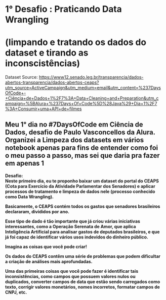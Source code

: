 # 1° Desafio : Praticando Data Wrangling

# (limpando e tratando os dados do dataset e tirando as inconscistências)

Dataset Source: https://www12.senado.leg.br/transparencia/dados-abertos-transparencia/dados-abertos-ceaps?utm_source=ActiveCampaign&utm_medium=email&utm_content=%237DaysOfCode+-+Ciência+de+Dados+1%2F7%3A+Data+Cleaning+and+Preparation&utm_campaign=%5BAlura+%237Days+Of+Code%5D%28Java%29+Dia+1%2F7%3A+Consumir+uma+API+de+filmes

<h2>
Meu 1° dia no #7DaysOfCode em Ciência de Dados, desafio de Paulo Vasconcellos da Alura.
Organizei a Limpeza dos datasets em vários notebook apenas para fins de entender como foi o meu passo a passo, mas sei que daria pra fazer em apenas 1
</h2>
<h4>
Desafio:<br>
Neste primeiro dia, eu te proponho baixar um dataset do portal do CEAPS (Cota para Exercício da Atividade Parlamentar dos Senadores) e aplicar processos de tratamento e limpeza de dados nele (processo conhecido como Data Wrangling).<br>

Basicamente, o CEAPS contém todos os gastos que senadores brasileiros declararam, divididos por ano.<br>

Esse tipo de dado é tão importante que já criou várias iniciativas interessantes, como a Operação Serenata de Amor, que aplica Inteligência Artificial para analisar gastos de deputados brasileiros, e que já foi capaz de identificar vários usos indevidos do dinheiro público.<br>

Imagina as coisas que você pode criar!<br>

Os dados do CEAPS contêm uma série de problemas que podem dificultar a criação de análises mais aprofundadas.<br>

Uma das primeiras coisas que você pode fazer é identificar tais inconsistências, como campos que possuem valores nulos ou duplicados, converter campos de data que estão sendo carregados como texto, corrigir valores monetários, nomes incorretos, formatar campos de CNPJ, etc.

</h4>
